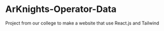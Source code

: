 # ArKnights-Operator-Data
Project from our college to make a website that use React.js and Tailwind
